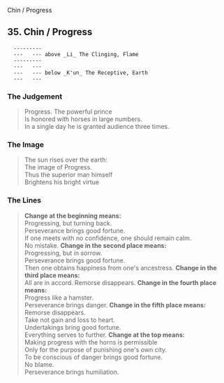 Chin / Progress
## 35. Chin / Progress
      ---------
      ---   --- above _Li_ The Clinging, Flame  
      ---------
      ---   ---
      ---   --- below _K'un_ The Receptive, Earth  
      ---   ---
### The Judgement
> Progress. The powerful prince  
 Is honored with horses in large numbers.  
 In a single day he is granted audience three times.
### The Image
> The sun rises over the earth:  
 The image of Progress.  
 Thus the superior man himself  
 Brightens his bright virtue
### The Lines

 > **Change at the beginning means:**  
 Progressing, but turning back.  
 Perseverance brings good fortune.  
 If one meets with no confidence, one should remain calm.  
 No mistake.
 > **Change in the second place means:**  
 Progressing, but in sorrow.  
 Perseverance brings good fortune.  
 Then one obtains happiness from one's ancestress.
 > **Change in the third place means:**  
 All are in accord. Remorse disappears.
 > **Change in the fourth place means:**  
 Progress like a hamster.  
 Perseverance brings danger.
 > **Change in the fifth place means:**  
 Remorse disappears.  
 Take not gain and loss to heart.  
 Undertakings bring good fortune.  
 Everything serves to further.
 > **Change at the top means:**  
 Making progress with the horns is permissible  
 Only for the purpose of punishing one's own city.  
 To be conscious of danger brings good fortune.  
 No blame.  
 Perseverance brings humiliation.



